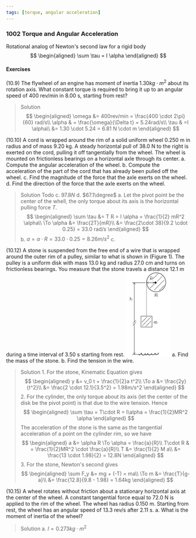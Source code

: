 ```yaml
---
tags: [torque, angular acceleration]
---
```


### 1002 Torque and Angular Acceleration
Rotational analog of Newton's second law for a rigid body
$$
\begin{aligned}
\sum \tau = I \alpha
\end{aligned}
$$

#### Exercises
(10.9) The flywheel of an engine has moment of inertia $1.30 kg \cdot m^2$ about its rotation axis. What constant torque is required to bring it up to an angular speed of 400 rev/min in 8.00 s, starting from rest?
>Solution
$$
\begin{aligned}
\omega &= 400rev/min = \frac{400 \cdot 2\pi}{60} rad/s\\
\alpha & = \frac{\omega}{\Delta t} = 5.24rad/s\\
\tau & =I \alpha\\
&= 1.30 \cdot 5.24 = 6.81 N \cdot m
\end{aligned}
$$

(10.10) A cord is wrapped around the rim of a solid uniform wheel 0.250 m in radius and of mass 9.20 kg. A steady horizontal pull of 38.0 N to the right is exerted on the cord, pulling it off tangentially from the wheel. The wheel is mounted on frictionless bearings on a horizontal axle through its center.
a. Compute the angular acceleration of the wheel.
b. Compute the acceleration of the part of the cord that has already been pulled off the wheel.
c. Find the magnitude of the force that the axle exerts on the wheel.
d. Find the direction of the force that the axle exerts on the wheel.
>Solution
Todo
c. $97.8N$
d. $67.1\degree$
a. Let the pivot point be the center of the whell, the only torque about its axis is the horizontal pulling force $T$.
$$
\begin{aligned}
\sum \tau &= T R = I \alpha = \frac{1}{2} mR^2 \alpha\\
\To \alpha &=  \frac{2T}{mR}\\
&= \frac{2\cdot 38}{9.2 \cdot 0.25} = 33.0 rad/s
\end{aligned}
$$
b. $a = \alpha \cdot R = 33.0 \cdot 0.25 = 8.26m/s^2$
c.

(10.12) A stone is suspended from the free end of a wire that is wrapped around the outer rim of a pulley, similar to what is shown in (Figure 1). The pulley is a uniform disk with mass 13.0 kg and radius 27.0 cm and turns on frictionless bearings. You measure that the stone travels a distance 12.1 m during a time interval of 3.50 s starting from rest.
![Graph](../assets/10.12.jpg)
a. Find the mass of the stone.
b. Find the tension in the wire.
>Solution
1\. For the stone, Kinematic Equation gives
$$
\begin{aligned}
y &= v_0 t + \frac{1}{2}a t^2\\
\To a &= \frac{2y}{t^2}\\
&= \frac{2 \cdot 12.1}{3.5^2} = 1.98m/s^2
\end{aligned}
$$
2\. For the cylinder, the only torque about its axis (let the center of the disk be the pivot point) is that due to the wire tension. Hence
$$
\begin{aligned}
\sum \tau = T\cdot R = I\alpha = \frac{1}{2}MR^2 \alpha
\end{aligned}
$$
The acceleration of the stone is the same as the tangential acceleration of a point on the cylinder rim, so we have
$$
\begin{aligned}
a &= \alpha R \To \alpha = \frac{a}{R}\\
T\cdot R & = \frac{1}{2}MR^2 \cdot \frac{a}{R}\\
T &= \frac{1}{2} M a\\
&= \frac{13 \cdot 1.98}{2} = 12.8N
\end{aligned}
$$
3\. For the stone, Newton's second gives
$$
\begin{aligned}
\sum F_y &= mg + (-T) = ma\\
\To m &= \frac{T}{g-a}\\
&= \frac{12.8}{9.8 - 1.98} =  1.64kg
\end{aligned}
$$

(10.15) A wheel rotates without friction about a stationary horizontal axis at the center of the wheel. A constant tangential force equal to 72.0 N is applied to the rim of the wheel. The wheel has radius 0.150 m. Starting from rest, the wheel has an angular speed of 13.3 rev/s after 2.11 s.
a. What is the moment of inertia of the wheel?
>Solution
a. $I = 0.273kg\cdot m^2$
